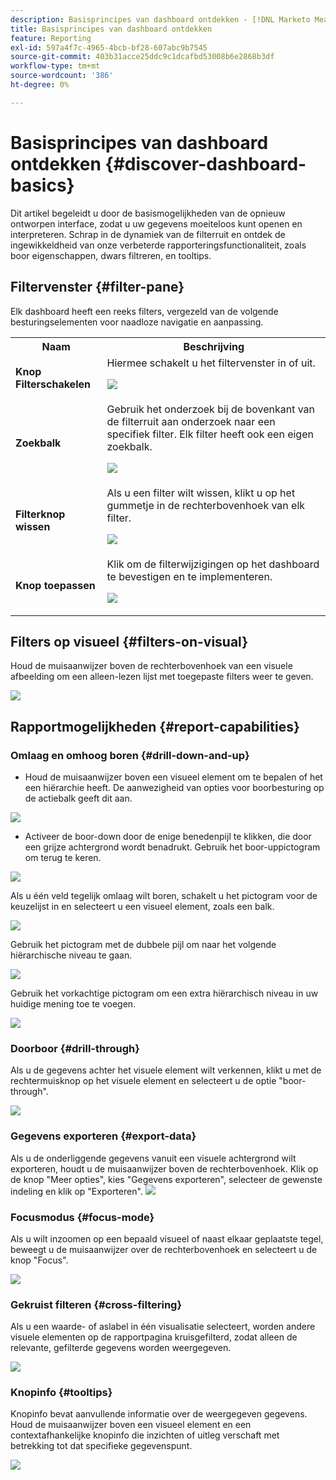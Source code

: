 ```yaml
---
description: Basisprincipes van dashboard ontdekken - [!DNL Marketo Measure] - Product
title: Basisprincipes van dashboard ontdekken
feature: Reporting
exl-id: 597a4f7c-4965-4bcb-bf28-607abc9b7545
source-git-commit: 403b31acce25ddc9c1dcafbd53008b6e2868b3df
workflow-type: tm+mt
source-wordcount: '386'
ht-degree: 0%

---
```


# Basisprincipes van dashboard ontdekken {#discover-dashboard-basics}

Dit artikel begeleidt u door de basismogelijkheden van de opnieuw ontworpen interface, zodat u uw gegevens moeiteloos kunt openen en interpreteren. Schrap in de dynamiek van de filterruit en ontdek de ingewikkeldheid van onze verbeterde rapporteringsfunctionaliteit, zoals boor eigenschappen, dwars filtreren, en tooltips.

## Filtervenster {#filter-pane}

Elk dashboard heeft een reeks filters, vergezeld van de volgende besturingselementen voor naadloze navigatie en aanpassing.

<table style="table-layout:auto"> 
 <tbody> 
  <tr> 
   <th>Naam</th> 
   <th>Beschrijving</th>
  </tr> 
  <tr> 
   <td><b>Knop Filterschakelen</b></td>
   <td>Hiermee schakelt u het filtervenster in of uit.
   <p><img src="assets/discover-dashboard-basics-1.png"></td>
  </tr>
  <tr> 
   <td><b>Zoekbalk</b></td>
   <td>Gebruik het onderzoek bij de bovenkant van de filterruit aan onderzoek naar een specifiek filter. Elk filter heeft ook een eigen zoekbalk.
   <p><img src="assets/discover-dashboard-basics-2.png"></td>
  </tr>
   <tr> 
   <td><b>Filterknop wissen</b></td>
   <td>Als u een filter wilt wissen, klikt u op het gummetje in de rechterbovenhoek van elk filter.
   <p><img src="assets/discover-dashboard-basics-3.png"></td>
  </tr>
  <tr> 
   <td><b>Knop toepassen</b></td>
   <td>Klik om de filterwijzigingen op het dashboard te bevestigen en te implementeren.
   <p><img src="assets/discover-dashboard-basics-3a.png"></td>
  </tr>
 </tbody> 
</table>

## Filters op visueel {#filters-on-visual}

Houd de muisaanwijzer boven de rechterbovenhoek van een visuele afbeelding om een alleen-lezen lijst met toegepaste filters weer te geven.

![](assets/discover-dashboard-basics-3b.png)

## Rapportmogelijkheden {#report-capabilities}

### Omlaag en omhoog boren {#drill-down-and-up}

* Houd de muisaanwijzer boven een visueel element om te bepalen of het een hiërarchie heeft. De aanwezigheid van opties voor boorbesturing op de actiebalk geeft dit aan.

![](assets/discover-dashboard-basics-4.png)

* Activeer de boor-down door de enige benedenpijl te klikken, die door een grijze achtergrond wordt benadrukt. Gebruik het boor-uppictogram om terug te keren.

![](assets/discover-dashboard-basics-5.png)

Als u één veld tegelijk omlaag wilt boren, schakelt u het pictogram voor de keuzelijst in en selecteert u een visueel element, zoals een balk.

![](assets/discover-dashboard-basics-6.gif)

Gebruik het pictogram met de dubbele pijl om naar het volgende hiërarchische niveau te gaan.

![](assets/discover-dashboard-basics-7.gif)

Gebruik het vorkachtige pictogram om een extra hiërarchisch niveau in uw huidige mening toe te voegen.

![](assets/discover-dashboard-basics-8.gif)

### Doorboor {#drill-through}

Als u de gegevens achter het visuele element wilt verkennen, klikt u met de rechtermuisknop op het visuele element en selecteert u de optie &quot;boor-through&quot;.

![](assets/discover-dashboard-basics-9.gif)

### Gegevens exporteren {#export-data}

Als u de onderliggende gegevens vanuit een visuele achtergrond wilt exporteren, houdt u de muisaanwijzer boven de rechterbovenhoek. Klik op de knop &quot;Meer opties&quot;, kies &quot;Gegevens exporteren&quot;, selecteer de gewenste indeling en klik op &quot;Exporteren&quot;.
![](assets/discover-dashboard-basics-10.gif)

### Focusmodus {#focus-mode}

Als u wilt inzoomen op een bepaald visueel of naast elkaar geplaatste tegel, beweegt u de muisaanwijzer over de rechterbovenhoek en selecteert u de knop &quot;Focus&quot;.

![](assets/discover-dashboard-basics-11.gif)

### Gekruist filteren {#cross-filtering}

Als u een waarde- of aslabel in één visualisatie selecteert, worden andere visuele elementen op de rapportpagina kruisgefilterd, zodat alleen de relevante, gefilterde gegevens worden weergegeven.

![](assets/discover-dashboard-basics-12.gif)

### Knopinfo {#tooltips}

Knopinfo bevat aanvullende informatie over de weergegeven gegevens. Houd de muisaanwijzer boven een visueel element en een contextafhankelijke knopinfo die inzichten of uitleg verschaft met betrekking tot dat specifieke gegevenspunt.

![](assets/discover-dashboard-basics-13.gif)
